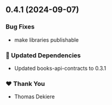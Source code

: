 ## 0.4.1 (2024-09-07)


### Bug Fixes

- make libraries publishable


### 🧱 Updated Dependencies

- Updated books-api-contracts to 0.3.1


### ❤️  Thank You

- Thomas Dekiere